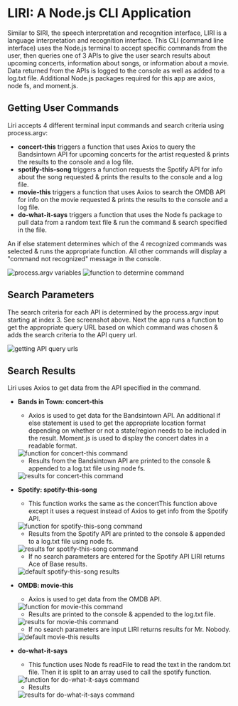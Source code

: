 # LIRI: A Node.js CLI Application
Similar to SIRI, the speech interpretation and recognition interface, LIRI is a language interpretation and recognition interface. This CLI (command line interface) uses the Node.js terminal to accept specific commands from the user, then queries one of 3 APIs to give the user search results about upcoming concerts, information about songs, or information about a movie. Data returned from the APIs is logged to the console as well as added to a log.txt file. Additional Node.js packages required for this app are axios, node fs, and moment.js.

## Getting User Commands
Liri accepts 4 different terminal input commands and search criteria using process.argv:
* **concert-this** triggers a function that uses Axios to query the Bandsintown API for upcoming concerts for the artist requested & prints the results to the console and a log file.
* **spotify-this-song** triggers a function requests the Spotify API for info about the song requested & prints the results to the console and a log file.
* **movie-this** triggers a function that uses Axios to search the OMDB API for info on the movie requested & prints the results to the console and a log file.
* **do-what-it-says** triggers a function that uses the Node fs package to pull data from a random text file & run the command & search specified in the file.

An if else statement determines which of the 4 recognized commands was selected & runs the appropriate function. All other commands will display a "command not recognized" message in the console.

<img src="images/process.png" alt="process.argv variables" />

<img src="images/command.png" alt="function to determine command" />

## Search Parameters
The search criteria for each API is determined by the process.argv input starting at index 3. See screenshot above. Next the app runs a function to get the appropriate query URL based on which command was chosen & adds the search criteria to the API query url.

<img src="images/getUrl.png" alt="getting API query urls" />

## Search Results 
Liri uses Axios to get data from the API specified in the command.

* **Bands in Town: concert-this**
    * Axios is used to get data for the Bandsintown API. An additional if else statement is used to get the appropriate location format depending on whether or not a state/region needs to be included in the result. Moment.js is used to display the concert dates in a readable format.

    <img src="images/concert-this-function.png" alt="function for concert-this command" />

    * Results from the Bandsintown API are printed to the console & appended to a log.txt file using node fs.

    <img src="images/concert-this-results.png" alt="results for concert-this command" />
* **Spotify: spotify-this-song**
    * This function works the same as the concertThis function above except it uses a request instead of Axios to get info from the Spotify API.

    <img src="images/spotify-function.png" alt="function for spotify-this-song command" />

    * Results from the Spotify API are printed to the console & appended to a log.txt file using node fs.

    <img src="images/spotify-results.png" alt="results for spotify-this-song command" />

    * If no search parameters are entered for the Spotify API LIRI returns Ace of Base results.

    <img src="images/spotify-default-results.png" alt="default spotify-this-song results" />

* **OMDB: movie-this**
    * Axios is used to get data from the OMDB API.

    <img src="images/movie-function.png" alt="function for movie-this command" />

    * Results are printed to the console & appended to the log.txt file.

    <img src="images/movie-results.png" alt="results for movie-this command" />

    * If no search parameters are input LIRI returns results for Mr. Nobody.

    <img src="images/movie-default-results.png" alt="default movie-this results" />
* **do-what-it-says**
    * This function uses Node fs readFile to read the text in the random.txt file. Then it is split to an array used to call the spotify function.

    <img src="images/do-what-it-says-function.png" alt="function for do-what-it-says command" />

    * Results

    <img src="images/do-what-it-says-results.png" alt="results for do-what-it-says command" />



